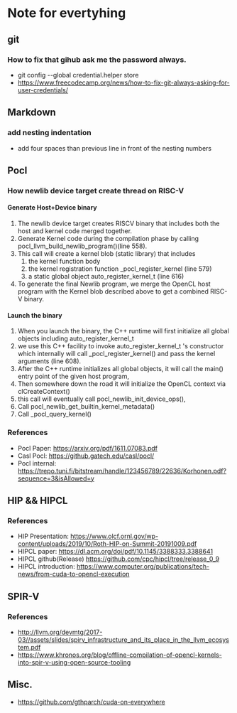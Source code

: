 # Note for evertyhing

## git
### How to fix that gihub ask me the password always.
  - git config --global credential.helper store
  - https://www.freecodecamp.org/news/how-to-fix-git-always-asking-for-user-credentials/
  
## Markdown
### add nesting indentation
  - add four spaces than previous line in front of the nesting numbers
 
## Pocl
### How newlib device target create thread on RISC-V
#### Generate Host+Device binary
  1. The newlib device target creates RISCV binary that includes both the host and kernel code merged together.
  1. Generate Kernel code during the compilation phase by calling pocl_llvm_build_newlib_program()(line 558).
  1. This call will create a kernel blob (static library) that includes  
      1. the kernel function body  
      1. the kernel registration function _pocl_register_kernel (line 579)  
      1. a static global object auto_register_kernel_t (line 616)
  1. To generate the final Newlib program, we merge the OpenCL host program with the Kernel blob described above to get a combined RISC-V binary.
#### Launch the binary 
  1. When you launch the binary, the C++ runtime will first initialize all global objects including auto_register_kernel_t
  1. we use this C++ facility to invoke auto_register_kernel_t 's constructor which internally will call _pocl_register_kernel() and pass the kernel arguments (line 608).
  1. After the C++ runtime initializes all global objects, it will call the main() entry point of the given host program, 
  1. Then somewhere down the road it will initialize the OpenCL context via clCreateContext()
  1. this call will eventually call pocl_newlib_init_device_ops(), 
  1. Call pocl_newlib_get_builtin_kernel_metadata()
  1. Call _pocl_query_kernel()
### References
  - Pocl Paper: https://arxiv.org/pdf/1611.07083.pdf
  - Casl Pocl: https://github.gatech.edu/casl/pocl/
  - Pocl internal: https://trepo.tuni.fi/bitstream/handle/123456789/22636/Korhonen.pdf?sequence=3&isAllowed=y
  
## HIP && HIPCL
### References
  - HIP Presentation: https://www.olcf.ornl.gov/wp-content/uploads/2019/10/Roth-HIP-on-Summit-20191009.pdf
  - HIPCL paper: https://dl.acm.org/doi/pdf/10.1145/3388333.3388641
  - HIPCL github(Release) https://github.com/cpc/hipcl/tree/release_0_9
  - HIPCL introduction: https://www.computer.org/publications/tech-news/from-cuda-to-opencl-execution

## SPIR-V
### References
  - http://llvm.org/devmtg/2017-03//assets/slides/spirv_infrastructure_and_its_place_in_the_llvm_ecosystem.pdf
  - https://www.khronos.org/blog/offline-compilation-of-opencl-kernels-into-spir-v-using-open-source-tooling

## Misc.
  - https://github.com/gthparch/cuda-on-everywhere
